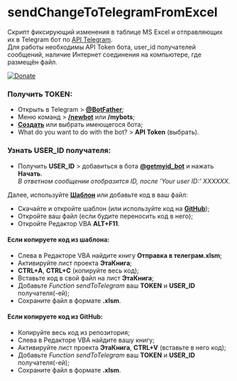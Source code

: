 # sendChangeToTelegramFromExcel
Скрипт фиксирующий изменения в таблице MS Excel и отправляющих их в Telegram бот по [API Telegram](https://core.telegram.org/bots/api).<br/>
Для работы необходимы API Token бота, user_id получателей сообщений, наличие Интернет соединения на компьютере, где размещён файл.

[![Donate](https://img.shields.io/badge/Donate-Yoomoney-green.svg)](https://yoomoney.ru/to/410019620244262)


### Получить TOKEN:
* Открыть в Telegram > [**@BotFather**](https://t.me/BotFather);
* Меню команд > [**/newbot**](https://zen.yandex.ru/media/excelifehack/upravliaem-telegram-botom-iz-google-tablicy-62a5c73192615c0231850322) или **/mybots**;
* [**Создать**](https://zen.yandex.ru/media/excelifehack/upravliaem-telegram-botom-iz-google-tablicy-62a5c73192615c0231850322) или выбрать имеющегося бота;
* What do you want to do with the bot? > **API Token** (выбрать).

### Узнать USER_ID получателя:
* Получить **USER_ID** > добавиться в бота [**@getmyid_bot**](https://t.me/getmyid_bot) и нажать **Начать**.<br>
_В ответном сообщении отобразится ID, после 'Your user ID:' XXXXXX._

Далее, используйте [**Шаблон**](https://drive.google.com/file/d/12NSVsWidJVjW4108-xLvF9Qs8bvkh7Aa/view?usp=sharing) или добавьте код в ваш файл:
* Скачайте и откройте шаблон (или используйте код на [**GitHub**](https://github.com/Guf-Hub/sendChangeToTelegramFromExcel/blob/main/%D0%AD%D1%82%D0%B0%D0%9A%D0%BD%D0%B8%D0%B3%D0%B0.cls));
* Откройте ваш файл (если будите переносить код в него);
* Откройте Pедактор VBA **ALT+F11**.

#### Если копируете код из шаблона:
  * Слева в Редакторе VBA найдите книгу **Отправка в телеграм.xlsm**;
  * Активируйте лист проекта **ЭтаКнига**;
  * **CTRL+A**, **CTRL+C** (копируйте весь код);
  * Вставьте код в свой файл на лист **ЭтаКнига**;
  * Добавьте *Function sendToTelegram* ваш **TOKEN** и **USER_ID** получателя(-ей);
  * Сохраните файл в формате **.xlsm**.
  
#### Если копируете код из GitHub:
* Копируйте весь код из репозитория;
* Слева в Редакторе VBA найдите вашу книгу;
* Активируйте лист проекта **ЭтаКнига**, **CTRL+V** (вставьте в него код);
* Добавьте *Function sendToTelegram* ваш **TOKEN** и **USER_ID** получателя(-ей);
* Сохраните файл в формате **.xlsm**.
